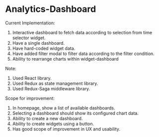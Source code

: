 # Analytics-Dashboard

Current Implementation:

1. Interactive dashboard to fetch data according to selection from time selector widget.
2. Have a single dashboard.
3. Have hard-coded widget data.
4. Have added filter modal to filter data according to the filter condition.
5. Ability to rearrange charts within widget-dashboard

Note: 

1. Used React library.
2. Used Redux as state management library.
3. Used Redux-Saga middleware library.


Scope for improvement:

1. In homepage, show a list of available dashboards.
2. Selecting a dashboard should show its configured chart data.
3. Ability to create a new dashboard.
4. Ability to create widgets using a button.
5. Has good scope of improvement in UX and usability.


   
